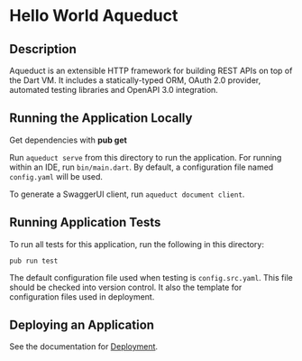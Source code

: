 # Hello World Aqueduct

## Description

Aqueduct is an extensible HTTP framework for building REST APIs on top of the Dart VM. It includes a statically-typed ORM, OAuth 2.0 provider, automated testing libraries and OpenAPI 3.0 integration.

## Running the Application Locally

Get dependencies with **pub get**

Run `aqueduct serve` from this directory to run the application. For running within an IDE, run `bin/main.dart`. By default, a configuration file named `config.yaml` will be used.

To generate a SwaggerUI client, run `aqueduct document client`.

## Running Application Tests

To run all tests for this application, run the following in this directory:

```
pub run test
```

The default configuration file used when testing is `config.src.yaml`. This file should be checked into version control. It also the template for configuration files used in deployment.

## Deploying an Application

See the documentation for [Deployment](https://aqueduct.io/docs/deploy/).